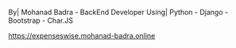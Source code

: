 By| Mohanad Badra - BackEnd Developer
Using| Python - Django - Bootstrap - Char.JS

https://expenseswise.mohanad-badra.online
